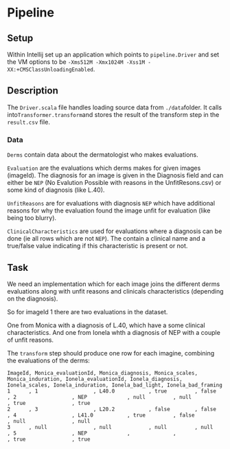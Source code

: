 # Pipeline

## Setup

Within Intellij set up an application which points to `pipeline.Driver` and set the VM options to be `-Xms512M -Xmx1024M -Xss1M -XX:+CMSClassUnloadingEnabled`.

## Description

The `Driver.scala` file handles loading source data from `./data`folder. It calls into`Transformer.transform`and stores the result of the transform step in the `result.csv` file.

### Data

`Derms` contain data about the dermatologist who makes evaluations.

`Evaluation` are the evaluations which derms makes for given images (imageId). The diagnosis for an image is given in the Diagnosis field and can either be `NEP` (No Evalution Possible with reasons in the UnfitResons.csv) or some kind of diagnosis (like L.40).

`UnfitReasons` are for evaluations with diagnosis `NEP` which have additional reasons for why the evaluation found the image unfit for evaluation (like being too blurry).

`ClinicalCharacteristics` are used for evaluations where a diagnosis can be done (ie all rows which are not `NEP`). The contain a clinical name and a true/false value indicating if this characteristic is present or not.

## Task

We need an implementation which for each image joins the different derms evaluations along with unfit reasons and clinicals characteristics (depending on the diagnosis).

So for imageId 1 there are two evaluations in the dataset. 

One from Monica with a diagnosis of L.40, which have a some clinical characteristics.
And one from Ionela whth a diagnosis of NEP with a couple of unfit reasons.

The `transform` step should produce one row for each imagine, combining the evaluations of the derms:

```
ImageId, Monica_evaluationId, Monica_diagnosis, Monica_scales, Monica_induration, Ionela_evaluationId, Ionela_diagnosis, Ionela_scales, Ionela_induration, Ionela_bad_light, Ionela_bad_framing
1      , 1                  , L40.0           , true         , false            , 2                  , NEP             , null         , null             , true               , true   
2      , 3                  , L20.2           , false        , false            , 4                  , L41.0           , true         , false            , null               , null        
3      , null               , null            , null         , null             , 5                  , NEP             ,              ,                  , true               , true
```


